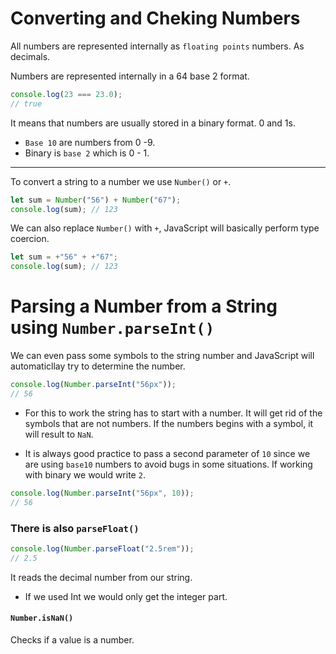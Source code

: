# Converting and Cheking Numbers

All numbers are represented internally as `floating points` numbers. As decimals.

Numbers are represented internally in a 64 base 2 format.

```js
console.log(23 === 23.0);
// true
```

It means that numbers are usually stored in a binary format. 0 and 1s.

- `Base 10` are numbers from 0 -9.
- Binary is `base 2` which is 0 - 1.

<hr>

To convert a string to a number we use `Number()` or `+`.

```js
let sum = Number("56") + Number("67");
console.log(sum); // 123
```

We can also replace `Number()` with `+`, JavaScript will basically perform type coercion.

```js
let sum = +"56" + +"67";
console.log(sum); // 123
```

# Parsing a Number from a String using `Number.parseInt()`

We can even pass some symbols to the string number and JavaScript will automaticllay try to determine the number.

```js
console.log(Number.parseInt("56px"));
// 56
```

- For this to work the string has to start with a number. It will get rid of the symbols that are not numbers. If the numbers begins with a symbol, it will result to `NaN`.

- It is always good practice to pass a second parameter of `10` since we are using `base10` numbers to avoid bugs in some situations. If working with binary we would write `2`.

```js
console.log(Number.parseInt("56px", 10));
// 56
```

### There is also `parseFloat()`

```js
console.log(Number.parseFloat("2.5rem"));
// 2.5
```

It reads the decimal number from our string.

- If we used Int we would only get the integer part.

#### `Number.isNaN()`

Checks if a value is a number.
